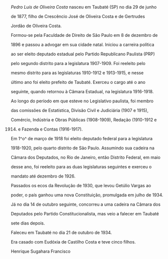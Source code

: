 

*Pedro Luís de Oliveira Costa* nasceu em Taubaté (SP) no dia 29 de junho

de 1877, filho de Crescêncio José de Oliveira Costa e de Gertrudes

Jordão de Oliveira Costa.



Formou-se pela Faculdade de Direito de São Paulo em 8 de dezembro de

1896 e passou a advogar em sua cidade natal. Iniciou a carreira política

ao ser eleito deputado estadual pelo Partido Republicano Paulista (PRP)

pelo segundo distrito para a legislatura 1907-1909. Foi reeleito pelo

mesmo distrito para as legislaturas 1910-1912 e 1913-1915, e nesse

último ano foi eleito prefeito de Taubaté. Exerceu o cargo até o ano

seguinte, quando retornou à Câmara Estadual, na legislatura 1916-1918.

Ao longo do período em que esteve no Legislativo paulista, foi membro

das comissões de Estatística, Divisão Civil e Judiciária (1907 e 1915),

Comércio, Indústria e Obras Públicas (1908-1909), Redação (1910-1912 e

1914) e Fazenda e Contas (1916-1917).



Em 1^o^ de março de 1918 foi eleito deputado federal para a legislatura

1918-1920, pelo quarto distrito de São Paulo. Assumindo sua cadeira na

Câmara dos Deputados, no Rio de Janeiro, então Distrito Federal, em maio

desse ano, foi reeleito para as duas legislaturas seguintes e exerceu o

mandato até dezembro de 1926.



Passados os ecos da Revolução de 1930, que levou Getúlio Vargas ao

poder, o país ganhou uma nova Constituição, promulgada em julho de 1934.

Já no dia 14 de outubro seguinte, concorreu a uma cadeira na Câmara dos

Deputados pelo Partido Constitucionalista, mas veio a falecer em Taubaté

sete dias depois.



Faleceu em Taubaté no dia 21 de outubro de 1934.



Era casado com Eudóxia de Castilho Costa e teve cinco filhos.



Henrique Sugahara Francisco



